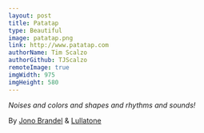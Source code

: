 ```yaml
---
layout: post
title: Patatap
type: Beautiful
image: patatap.png
link: http://www.patatap.com
authorName: Tim Scalzo
authorGithub: TJScalzo
remoteImage: true
imgWidth: 975
imgHeight: 580
---
```


_Noises and colors and shapes and rhythms and sounds!_

By [Jono Brandel](http://jonobr1.com) & [Lullatone](http://www.lullatone.com)

